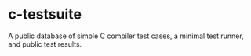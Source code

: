 # c-testsuite
A public database of simple C compiler test cases, a minimal test runner, and public test results.
